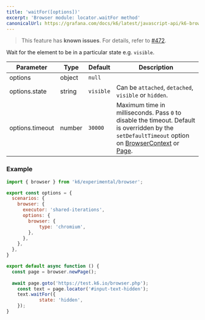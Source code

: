 ```yaml
---
title: 'waitFor([options])'
excerpt: 'Browser module: locator.waitFor method'
canonicalUrl: https://grafana.com/docs/k6/latest/javascript-api/k6-browser/locator/waitfor/
---
```


<Blockquote mod="attention">

This feature has **known issues**. For details,
refer to [#472](https://github.com/grafana/xk6-browser/issues/472).

</Blockquote>

Wait for the element to be in a particular state e.g. `visible`.

<TableWithNestedRows>

| Parameter       | Type   | Default   | Description                                                                                                                                                                                                                           |
|-----------------|--------|-----------|---------------------------------------------------------------------------------------------------------------------------------------------------------------------------------------------------------------------------------------|
| options         | object | `null`    |                                                                                                                                                                                                                      |
| options.state   | string | `visible` | Can be `attached`, `detached`, `visible` or `hidden`.                                                                                                                                                                                 |
| options.timeout | number | `30000`   | Maximum time in milliseconds. Pass `0` to disable the timeout. Default is overridden by the `setDefaultTimeout` option on [BrowserContext](/javascript-api/k6-experimental/browser/browsercontext/) or [Page](/javascript-api/k6-experimental/browser/page/). |

</TableWithNestedRows>

### Example

<CodeGroup labels={[]}>

```javascript
import { browser } from 'k6/experimental/browser';

export const options = {
  scenarios: {
    browser: {
      executor: 'shared-iterations',
      options: {
        browser: {
            type: 'chromium',
        },
      },
    },
  },
}

export default async function () {
  const page = browser.newPage();
  
  await page.goto('https://test.k6.io/browser.php');
	const text = page.locator('#input-text-hidden');
	text.waitFor({
			state: 'hidden',
	});  
}
```

</CodeGroup>

